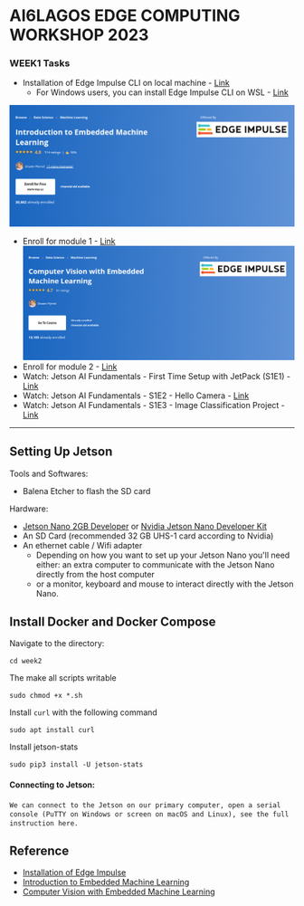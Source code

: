 # AI6LAGOS EDGE COMPUTING WORKSHOP 2023 

###  WEEK1 Tasks 
- Installation of Edge Impulse CLI on local machine - [Link](https://docs.edgeimpulse.com/docs/edge-impulse-cli/cli-installation)
    - For Windows users, you can install Edge Impulse CLI on WSL - [Link](https://forum.edgeimpulse.com/t/wsl-windows-subsystem-for-linux-edge-impulse-cli/5843)
  
![Cover Image](../asset/intro_to_embedded_ml.png)
 - Enroll for module 1 - [Link](https://www.coursera.org/learn/introduction-to-embedded-machine-learning)
 ![Cover Image](../asset/computer_vision_with_embedded_ml.png)
 - Enroll for module 2 - [Link](https://www.coursera.org/learn/computer-vision-with-embedded-machine-learning)
 - Watch: Jetson AI Fundamentals - First Time Setup with JetPack (S1E1) - [Link](https://www.youtube.com/watch?v=uvU8AXY1170&list=PL5B692fm6--uQRRDTPsJDp4o0xbzkoyf8) 
- Watch:  Jetson AI Fundamentals - S1E2 - Hello Camera - [Link](https://www.youtube.com/watch?v=zsjcSapzUfU&list=PL5B692fm6--uQRRDTPsJDp4o0xbzkoyf8) 
- Watch:  Jetson AI Fundamentals - S1E3 - Image Classification Project - [Link](https://www.youtube.com/watch?v=rSqIvLQ8Meg&list=PL5B692fm6--uQRRDTPsJDp4o0xbzkoyf8)


------------------------------------------------------------
## Setting Up Jetson 
Tools and Softwares: 
- Balena Etcher to flash the SD card 

Hardware: 
- [Jetson Nano 2GB Developer](https://www.sparkfun.com/products/17244) or [Nvidia Jetson Nano Developer Kit](https://www.sparkfun.com/products/16271) 
- An SD Card  (recommended 32 GB UHS-1 card according to Nvidia)
- An ethernet cable / Wifi adapter 
    - Depending on how you want to set up your Jetson Nano you'll need either:
    an extra computer to communicate with the Jetson Nano directly from the host computer
    - or a monitor, keyboard and mouse to interact directly with the Jetson Nano.
 ## Install Docker and Docker Compose 
 Navigate to the directory: 
 ```
 cd week2
 ```
 The make all scripts writable
 ```
 sudo chmod +x *.sh 
 ```
 Install   `curl` with the following command
 ```
 sudo apt install curl 
 ```
 Install jetson-stats
 ```
 sudo pip3 install -U jetson-stats
 ```
 #### Connecting to Jetson:
    We can connect to the Jetson on our primary computer, open a serial console (PuTTY on Windows or screen on macOS and Linux), see the full instruction here. 
## Reference 
- [Installation of Edge Impulse](https://docs.edgeimpulse.com/docs/edge-impulse-cli/cli-installation)
- [Introduction to Embedded Machine Learning](https://www.coursera.org/learn/introduction-to-embedded-machine-learning)
- [Computer Vision with Embedded Machine Learning](https://www.coursera.org/learn/computer-vision-with-embedded-machine-learning)

